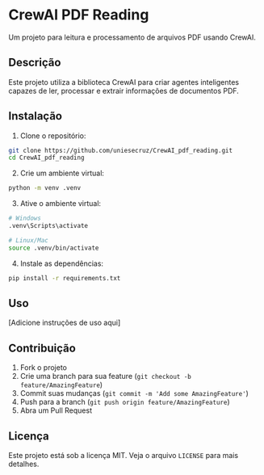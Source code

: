 # CrewAI PDF Reading

Um projeto para leitura e processamento de arquivos PDF usando CrewAI.

## Descrição

Este projeto utiliza a biblioteca CrewAI para criar agentes inteligentes capazes de ler, processar e extrair informações de documentos PDF.

## Instalação

1. Clone o repositório:
```bash
git clone https://github.com/uniesecruz/CrewAI_pdf_reading.git
cd CrewAI_pdf_reading
```

2. Crie um ambiente virtual:
```bash
python -m venv .venv
```

3. Ative o ambiente virtual:
```bash
# Windows
.venv\Scripts\activate

# Linux/Mac
source .venv/bin/activate
```

4. Instale as dependências:
```bash
pip install -r requirements.txt
```

## Uso

[Adicione instruções de uso aqui]

## Contribuição

1. Fork o projeto
2. Crie uma branch para sua feature (`git checkout -b feature/AmazingFeature`)
3. Commit suas mudanças (`git commit -m 'Add some AmazingFeature'`)
4. Push para a branch (`git push origin feature/AmazingFeature`)
5. Abra um Pull Request

## Licença

Este projeto está sob a licença MIT. Veja o arquivo `LICENSE` para mais detalhes.
